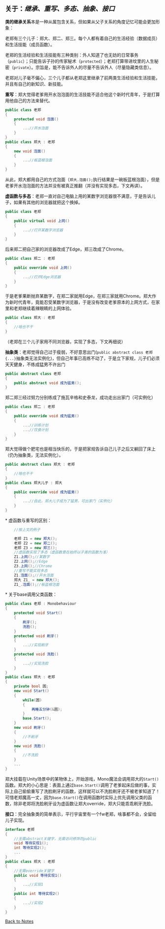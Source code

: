 ## 关于：*继承、重写、多态、抽象、接口* 

**类的继承关系**本是一种从属包含关系，但如果从父子关系的角度记忆可能会更加形象： 

老郑有三个儿子：郑大、郑二、郑三。每个人都有着自己的生活经验（数据成员）和生活技能（成员函数）。 

老郑的生活经验和生活技能有三种类别：外人知道了也无妨的日常事务（`public`）；只能告诉子孙的传家秘术（`protected`）；老郑打算带进坟里的人生秘密（`private`）。宗旨是，能不告诉外人的尽量不告诉外人（尽量隐藏类信息）。 

老郑对儿子毫不偏心，三个儿子都从老郑这里继承了前两类生活经验和生活技能，并且有自己的新知识、新技能。 

**重写**：郑大觉得老爹用开水泡泡面的生活技能不适合他这个新时代青年，于是打算用他自己的方法来替代。 

```C#
public class 老郑
{
    protected void 泡面()
    {
        ...//开水泡面 
    }
}
public class 郑大 : 老郑
{
    new void 泡面()
    {
        ...//板蓝根泡面
    }
}
``` 

从此，郑大都用自己的方式泡面（`郑大.泡面();`执行结果是一碗板蓝根泡面），但是老爹开水泡泡面的方法并没有被真正推翻（并没有实现多态，下文再讲）。 

**虚函数与多态**：老郑一直对自己电脑上用的某数字浏览器很不满意，于是告诉儿子，如果有其他的浏览器就把这个换掉。 

```C#
public class 老郑
{
    public virtual void 上网()
    {
        ...//打开某数字浏览器
    }
}
```  

后来郑二把自己家的浏览器改成了Edge，郑三改成了Chrome。 

```C#
public class 郑二 : 老郑
{
    public override void 上网()
    {
        ...//打开Edge浏览器
    }
}
``` 

于是老爹果断抛弃某数字，在郑二家就用Edge，在郑三家就用Chrome。郑大作为新时代青年，竟能忍受某数字浏览器，于是没有改变老爹原本的上网方式，在家里和老郑继续着辣眼睛的上网体验。 

```C#
public class 郑大 : 老郑
{
    //啥也不干
}
``` 

（老郑在三个儿子家用不同浏览器，实现了多态，下文再细说） 

**抽象类**：老郑觉得自己过于瘦弱，不好意思出门(`public abstract class 老郑 {...}`抽象类无法实例化)，但自己年事已高练不动了，于是立下家规，儿子们必须天天健身，不练成猛男不许出门 

```C#
public abstract class 老郑 
{
    public abstract void 成为猛男();
}
``` 

郑二郑三经过努力分别练成了施瓦辛格和史泰龙，成功走出出家门（可实例化） 

```C#
public class 郑二 : 老郑
{
    public override void 成为猛男()
    {
        ...//训练计划
        ...//饮食计划
    }
}
```

郑大觉得做个肥宅也是相当快乐的，于是把家规告诉自己儿子之后又躺回了床上（仍为抽象类，无法实例化）。 

```C#
public abstract class 郑大 : 老郑 
{
    //啥也不干
}
public class 郑大儿子 : 郑大
{
    public override void 成为猛男()
    {
        ...//自此，郑大儿子成为了猛男，可出家门（实例化）
    }
}
``` 

\* 虚函数与重写的区别： 

```C#
    //按上文的例子

    老郑 Z1 = new 郑大();
    老郑 Z2 = new 郑二();
    老郑 Z3 = new 郑三();
    //虚函数实现了多态（虚函数意在始终以子类的函数为准）
    Z1.上网();//某数字
    Z2.上网();//Edge
    Z3.上网();//Chrome
    //重写不能实现多态
    Z1.泡面();//开水泡面
    郑大 Z1_ = new 郑大();
    Z1_.泡面();//板蓝根泡面
``` 

\* 关于base调用父类函数： 

```C#
public class 老郑 : Monobehaviour
{
    protected void Start()
    {
        刷牙();
        洗脸();
    }
    protected void 刷牙()
    {
        ...//实现刷牙
    }
    protected void 洗脸()
    {
        ...//实现洗脸
    }
}
public class 郑大 : 老郑
{
    private bool 困;
    new void Start()
    {
        while(困)
        {
            再睡五分钟(&困);
        }
        base.Start();
    }
    new void 刷牙()
    {
        //不刷牙
    }
    new void 洗脸()
    {
        //不洗脸
    }
    ...
}
``` 

郑大挂载在Unity场景中的某物体上，开始游戏，Mono魔法会调用郑大的`Start()`函数。郑大的小心思是：表面上通过`base.Start()`调用了老爹起床后做的事，实际上自己偷偷重写了洗脸刷牙的函数，这样就可以不洗脸刷牙还不被老爹知道了！可惜老郑魔高一丈，因为`base.Start()`在调用函数时实际上优先调用父类的函数，除非老郑将洗脸刷牙设为虚函数让郑大override，郑大只能乖乖刷牙洗脸。 

**接口**：完全抽象类的简单表示，平行宇宙里有一个fw老郑，啥事都不会，全留给儿子实现。 

```C#
interface 老郑
{
    //无需abstract关键字，无需访问修饰符public
    void 等待实现1();
    int 等待实现2();
    ...
}
public class 郑大 : 老郑
{
    //无需override关键字
    public void 等待实现1()
    {
        ...//实现1
    }
    public int 等待实现2()
    {
        ...//实现2
    }
}
```
[Back to Notes](https://github.com/Vincent-zz/Unity/blob/main/UnityNotes.md)